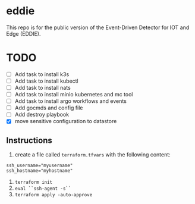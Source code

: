 # eddie
This repo is for the public version of the Event-Driven Detector for IOT and Edge (EDDIE). 

# TODO
- [ ] Add task to install k3s
- [ ] Add task to install kubectl
- [ ] Add task to install nats
- [ ] Add task to install minio kubernetes and mc tool
- [ ] Add task to install argo workflows and events
- [ ] Add gocmds and config file
- [ ] Add destroy playbook
- [X] move sensitive configuration to datastore

## Instructions

1. create a file called `terraform.tfvars` with the following content:
```
ssh_username="myusername"
ssh_hostname="myhostname"
```
1. `terraform init`
2. `eval ``ssh-agent -s`` `
3. `terraform apply -auto-approve`